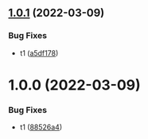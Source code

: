 ## [1.0.1](https://github.com/furiozo-ga/dotnet-l2/compare/v1.0.0...v1.0.1) (2022-03-09)


### Bug Fixes

* t1 ([a5df178](https://github.com/furiozo-ga/dotnet-l2/commit/a5df178aa3173e0a612fb33082327deaeb045dfa))

# 1.0.0 (2022-03-09)


### Bug Fixes

* t1 ([88526a4](https://github.com/furiozo-ga/dotnet-l2/commit/88526a43b7aca709a9cf45c438a45c620acd0915))
